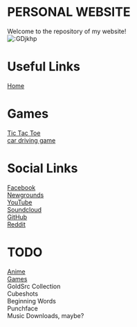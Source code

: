 # PERSONAL WEBSITE
Welcome to the repository of my website!
\
![:GDjkhp](https://count.getloli.com/get/@:GDjkhp?theme=rule34&darkmode=0)

# Useful Links
[Home](https://gdjkhp.github.io)

# Games
[Tic Tac Toe](https://gdjkhp.github.io/games/tic-tac-toe)
\
[car driving game](https://gdjkhp.github.io/games/car-driving-game)

# Social Links
[Facebook](https://facebook.com/johnkennedy.pena.9)
\
[Newgrounds](http://jkhp.newgrounds.com/)
\
[YouTube](https://youtube.com/channel/UCDGRP1W4QbkDlweqoykRgmw/)
\
[Soundcloud](https://soundcloud.com/john-kennedy-pena)
\
[GitHub](https://github.com/GDjkhp/)
\
[Reddit](https://reddit.com/user/gdjkhp)

# TODO

[Anime](https://myanimelist.net/animelist/GDjkhp)
\
[Games](https://gdjkhp.github.io/games)
\
GoldSrc Collection
\
Cubeshots
\
Beginning Words
\
Punchface
\
Music Downloads, maybe?
